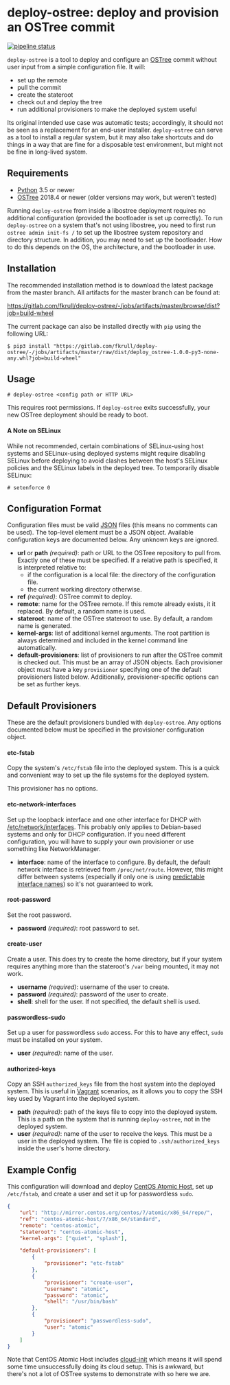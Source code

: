 # deploy-ostree: deploy and provision an OSTree commit

[![pipeline status](https://gitlab.com/fkrull/deploy-ostree/badges/master/pipeline.svg)](https://gitlab.com/fkrull/deploy-ostree/commits/master)

`deploy-ostree` is a tool to deploy and configure an [OSTree][ostree] commit
without user input from a simple configuration file. It will:

* set up the remote
* pull the commit
* create the stateroot
* check out and deploy the tree
* run additional provisioners to make the deployed system useful

Its original intended use case was automatic tests; accordingly, it should not
be seen as a replacement for an end-user installer. `deploy-ostree` can serve
as a tool to install a regular system, but it may also take shortcuts and do
things in a way that are fine for a disposable test environment, but might not
be fine in long-lived system.

## Requirements

* [Python][python] 3.5 or newer
* [OSTree][ostree] 2018.4 or newer (older versions may work, but weren't tested)

[python]: https://python.org
[ostree]: https://ostree.readthedocs.io

Running `deploy-ostree` from inside a libostree deployment requires no
additional configuration (provided the bootloader is set up correctly). To run
`deploy-ostree` on a system that's not using libostree, you need to first run
`ostree admin init-fs /` to set up the libostree system repository and directory
structure. In addition, you may need to set up the bootloader. How to do this
depends on the OS, the architecture, and the bootloader in use.

## Installation

The recommended installation method is to download the latest package from the
master branch. All artifacts for the master branch can be found at:

https://gitlab.com/fkrull/deploy-ostree/-/jobs/artifacts/master/browse/dist?job=build-wheel

The current package can also be installed directly with `pip` using the
following URL:

```console
$ pip3 install "https://gitlab.com/fkrull/deploy-ostree/-/jobs/artifacts/master/raw/dist/deploy_ostree-1.0.0-py3-none-any.whl?job=build-wheel"
```

## Usage

```console
# deploy-ostree <config path or HTTP URL>
```

This requires root permissions. If `deploy-ostree` exits successfully, your new
OSTree deployment should be ready to boot.

#### A Note on SELinux

While not recommended, certain combinations of SELinux-using host systems and
SELinux-using deployed systems might require disabling SELinux before deploying
to avoid clashes between the host's SELinux policies and the SELinux labels in
the deployed tree. To temporarily disable SELinux:

```console
# setenforce 0
```

## Configuration Format

Configuration files must be valid [JSON][json] files (this means no comments can
be used). The top-level element must be a JSON object. Available configuration
keys are documented below. Any unknown keys are ignored.

[json]: https://www.json.org/

* **url** or **path** *(required)*: path or URL to the OSTree repository to
  pull from. Exactly one of these must be specified. If a relative path is
  specified, it is interpreted relative to:
  * if the configuration is a local file: the directory of the configuration
    file.
  * the current working directory otherwise.
* **ref** *(required)*: OSTree commit to deploy.
* **remote**: name for the OSTree remote. If this remote already exists, it it
  replaced. By default, a random name is used.
* **stateroot**: name of the OSTree stateroot to use. By default, a random name
  is generated.
* **kernel-args**: list of additional kernel arguments. The root partition is
  always determined and included in the kernel command line automatically.
* **default-provisioners**: list of provisioners to run after the OSTree commit
  is checked out. This must be an array of JSON objects. Each provisioner object
  must have a key `provisioner` specifying one of the default provisioners
  listed below. Additionally, provisioner-specific options can be set as further
  keys.

## Default Provisioners

These are the default provisioners bundled with `deploy-ostree`. Any options
documented below must be specified in the provisioner configuration object.

#### etc-fstab

Copy the system's `/etc/fstab` file into the deployed system. This is a quick
and convenient way to set up the file systems for the deployed system.

This provisioner has no options.

#### etc-network-interfaces

Set up the loopback interface and one other interface for DHCP with
[/etc/network/interfaces][etc-network-interfaces]. This probably only applies
to Debian-based systems and only for DHCP configuration. If you need different
configuration, you will have to supply your own provisioner or use something
like NetworkManager.

* **interface**: name of the interface to configure. By default, the default
  network interface is retrieved from `/proc/net/route`. However, this might
  differ between systems (especially if only one is using
  [predictable interface names][predictable]) so it's not guaranteed to work.

[etc-network-interfaces]: https://wiki.debian.org/NetworkConfiguration
[predictable]: https://www.freedesktop.org/wiki/Software/systemd/PredictableNetworkInterfaceNames/

#### root-password

Set the root password.

* **password** *(required)*: root password to set.

#### create-user

Create a user. This does try to create the home directory, but if your system
requires anything more than the stateroot's `/var` being mounted, it may not
work.

* **username** *(required)*: username of the user to create.
* **password** *(required)*: password of the user to create.
* **shell**: shell for the user. If not specified, the default shell is used.

#### passwordless-sudo

Set up a user for passwordless `sudo` access. For this to have any effect,
`sudo` must be installed on your system.

* **user** *(required)*: name of the user.

#### authorized-keys

Copy an SSH `authorized_keys` file from the host system into the deployed
system. This is useful in [Vagrant][vagrant] scenarios, as it allows you to copy
the SSH key used by Vagrant into the deployed system.

* **path** *(required)*: path of the keys file to copy into the deployed system.
  This is a path on the system that is running `deploy-ostree`, not in the
  deployed system.
* **user** *(required)*: name of the user to receive the keys. This must be a
  user in the deployed system. The file is copied to `.ssh/authorized_keys`
  inside the user's home directory.

[vagrant]: https://vagrantup.com

## Example Config

This configuration will download and deploy [CentOS Atomic Host][centos-atomic],
set up `/etc/fstab`, and create a user and set it up for passwordless `sudo`.

```json
{
    "url": "http://mirror.centos.org/centos/7/atomic/x86_64/repo/",
    "ref": "centos-atomic-host/7/x86_64/standard",
    "remote": "centos-atomic",
    "stateroot": "centos-atomic-host",
    "kernel-args": ["quiet", "splash"],

    "default-provisioners": [
        {
            "provisioner": "etc-fstab"
        },
        {
            "provisioner": "create-user",
            "username": "atomic",
            "password": "atomic",
            "shell": "/usr/bin/bash"
        },
        {
            "provisioner": "passwordless-sudo",
            "user": "atomic"
        }
    ]
}
```

Note that CentOS Atomic Host includes [cloud-init][cloud-init] which means it
will spend some time unsuccessfully doing its cloud setup. This is awkward, but
there's not a lot of OSTree systems to demonstrate with so here we are.

[centos-atomic]: https://wiki.centos.org/SpecialInterestGroup/Atomic/Download
[cloud-init]: http://www.projectatomic.io/blog/2014/10/getting-started-with-cloud-init/

